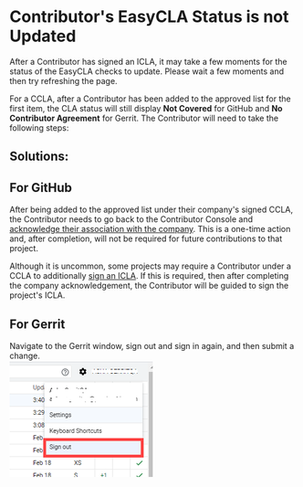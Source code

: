 # Contributor's EasyCLA Status is not Updated

After a Contributor has signed an ICLA, it may take a few moments for the status of the EasyCLA checks to update. Please wait a few moments and then try refreshing the page.

For a CCLA, after a Contributor has been added to the approved list for the first item, the CLA status will still display **Not Covered** for GitHub and **No Contributor Agreement** for Gerrit. The Contributor will need to take the following steps:

## Solutions:

## For GitHub

After being added to the approved list under their company's signed CCLA, the Contributor needs to go back to the Contributor Console and [acknowledge their association with the company](../../contributors/corporate-contributor.md#acknowledge-company-contribution). This is a one-time action and, after completion, will not be required for future contributions to that project.

Although it is uncommon, some projects may require a Contributor under a CCLA to additionally [sign an ICLA](../../contributors/corporate-contributor.md#if-you-are-asked-to-sign-icla). If this is required, then after completing the company acknowledgement, the Contributor will be guided to sign the project's ICLA.

## For Gerrit

Navigate to the Gerrit window, sign out and sign in again, and then submit a change.  
![](../../../.gitbook/assets/signout-gerrit.png)

